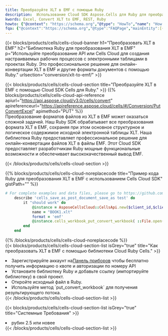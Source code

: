 ```yaml
---
title: Преобразуйте XLT в EMF с помощью Ruby
description:  Использование Cloud SDK Aspose.Cells для Ruby для преобразования файла формата XLT в файл формата EMF.
kwords: Excel, Convert XLT to EMF, REST, Ruby
howto: {"@context": "https://schema.org","@type": "HowTo","name": "How to convert XLT to EMF using the Cells Cloud Ruby library.","description": "How to convert XLT to EMF using the Cells Cloud Ruby library.","image": {"@type": "ImageObject"},"url": "/ruby/conversion/xlt-to-emf/","step": [{ "@type": "HowToStep","name": "How to convert XLT to EMF using the Cells Cloud Ruby library. step 1", "image": {"@type": "ImageObject",},"url": "/ruby/conversion/xlt-to-emf/","text": "Register an account at <a href='https://dashboard.aspose.cloud/'>Dashboard</a> to get free API quota & authorization details",},{ "@type": "HowToStep","name": "How to convert XLT to EMF using the Cells Cloud Ruby library. step 1", "image": {"@type": "ImageObject",},"url": "/ruby/conversion/xlt-to-emf/","text": "Install Ruby library and add the reference (import the library) to your project.",},{ "@type": "HowToStep","name": "How to convert XLT to EMF using the Cells Cloud Ruby library. step 1", "image": {"@type": "ImageObject",},"url": "/ruby/conversion/xlt-to-emf/","text": "Open the source file in Ruby.",},{ "@type": "HowToStep","name": "How to convert XLT to EMF using the Cells Cloud Ruby library. step 1", "image": {"@type": "ImageObject",},"url": "/ruby/conversion/xlt-to-emf/","text": "Use the `put_convert_workbook` method to retrieve the resulting stream.",}, ],"supply": {"@type": "HowToSupply","name": "document"},"tool": [{"@type": "HowToTool","name": "RubyMine, Visual Studio Code, Aptana Studio, NetBeans"},{"@type": "HowToTool","name": "Aspose Cells"}],"totalTime": "PT6M"}
fqa: {"@context":"https://schema.org","@type":"FAQPage","mainEntity":[{"@type":"Question","name":"Why convert file formats in C# using REST API?","acceptedAnswer":{"@type":"Answer","text":"Documents are encoded in many ways, and some files may be incompatible with the software you use. To open and read such files, just convert them to appropriate file formats.<br/><ol><li>Install .NET SDK and add the reference (import the library) to your project.</li><li>Open the source file in C# using REST API.</li><li>Call the PutConvertWorkbookRequest() method, passing an output filename with required extension.</li><li>Get the result of conversion as a separate file.</li></ol>"}},{"@type":"Question","name":"What file formats can I convert with your C# library?","acceptedAnswer":{"@type":"Answer","text":"We support a variety of file formats for conversion using .NET library, including XLSX, Excel, xls , PDF, CSV, HTML, Markdown, XML, PNG, JPG, TIFF, Json, TXT and many more."}},{"@type":"Question","name":"What is the maximum allowed file size for conversion using this .NET library?","acceptedAnswer":{"@type":"Answer","text":"There are no file size limits for format conversions using .NET library."}}]}
---
```

{{< blocks/products/cells/cells-cloud-banner h1="Преобразовать XLT в EMF" h2="Библиотека Ruby для преобразования XLT в EMF" p="Используйте преобразование API или Cells Cloud для создания настраиваемых рабочих процессов с электронными таблицами в проектах Ruby. Это профессиональное решение для онлайн-конвертации XLT в EMF и другие форматы документов с помощью Ruby." urlsection="conversion/xlt-to-emf/" >}}

{{< blocks/products/cells/cells-cloud-section title="Преобразуйте XLT в EMF с помощью Cloud SDK Cells для Ruby." >}}
{{% blocks/products/cells/cells-cloud-api-reference apiurl="https://api.aspose.cloud/v3.0/cells/convert" apireferenceurl="https://apireference.aspose.cloud/cells/#/Conversion/PutConvertExcel" apimethod="PUT" %}}
<br/>
Преобразование форматов файлов из XLT в EMF может оказаться сложной задачей. Наш Ruby SDK обрабатывает все преобразования формата XLT в EMF, сохраняя при этом основное структурное и логическое содержимое исходной электронной таблицы XLT. Наша библиотека Ruby предоставляет профессиональное решение для онлайн-конвертации файлов XLT в файлы EMF. Этот Cloud SDK предоставляет разработчикам Ruby мощные функциональные возможности и обеспечивает высококачественный вывод EMF.

{{< /blocks/products/cells/cells-cloud-section >}}

{{% blocks/products/cells/cells-cloud-noreplacecode title="Пример кода Ruby для преобразования XLT в EMF с использованием Cells Cloud SDK" gistPath="" %}}
 
```ruby
# For complete examples and data files, please go to https://github.com/aspose-cells-cloud/aspose-cells-cloud-ruby/
    describe 'cells_save_as_post_document_save_as test' do
        it "should work" do
            @instance = AsposeCellsCloud::CellsApi.new($client_id,$client_secret,"v3.0","https://api.aspose.cloud/")
            name = "BOOK1.xlt"
            format = 'emf'
            @instance.cells_workbook_put_convert_workbook( ::File.open(File.expand_path("data/"+name),"r")  {|io| io.read(io.size) },{:format=>format})     
        end
    end
```
 
{{% /blocks/products/cells/cells-cloud-noreplacecode %}}
<br/>
{{< blocks/products/cells/cells-cloud-section-list isGrey="true" title="Как преобразовать XLT в EMF с помощью библиотеки Cloud Ruby Cells." >}}
<li> Зарегистрируйте аккаунт на<a href="https://dashboard.aspose.cloud/">Панель приборов</a> чтобы бесплатно получить информацию о квоте и авторизации по номеру API</li>
<li>Установите библиотеку Ruby и добавьте ссылку (импортируйте библиотеку) в свой проект.</li>
<li>Откройте исходный файл в Ruby.</li>
<li>Используйте метод `put_convert_workbook` для получения результирующего потока.</li>
{{< /blocks/products/cells/cells-cloud-section-list >}}

{{< blocks/products/cells/cells-cloud-section-list isGrey="true" title="Системные Требования" >}}
<li>рубин 2.5 или новее</li>
{{< /blocks/products/cells/cells-cloud-section-list >}}
